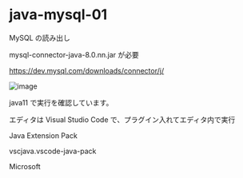 # java-mysql-01
MySQL の読み出し

mysql-connector-java-8.0.nn.jar が必要

https://dev.mysql.com/downloads/connector/j/

![image](https://user-images.githubusercontent.com/1501327/135357886-77db72f4-7f71-443d-b0cd-4a63de7d61df.png)

java11 で実行を確認しています。

エディタは Visual Studio Code で、プラグイン入れてエディタ内で実行

Java Extension Pack

vscjava.vscode-java-pack

Microsoft
